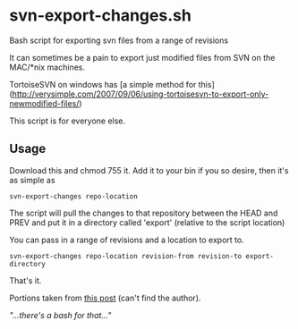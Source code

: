svn-export-changes.sh
=====================

Bash script for exporting svn files from a range of revisions

It can sometimes be a pain to export just modified files from SVN on the MAC/*nix machines. 

TortoiseSVN on windows has [a simple method for this]
(http://verysimple.com/2007/09/06/using-tortoisesvn-to-export-only-newmodified-files/)

This script is for everyone else.

Usage
--

Download this and chmod 755 it. Add it to your bin if you so desire, then it's as simple as 

`svn-export-changes repo-location`

The script will pull the changes to that repository between the HEAD and PREV and put it in a directory called 'export' (relative to the script location)

You can pass in a range of revisions and a location to export to.

`svn-export-changes repo-location revision-from revision-to export-directory`

That's it.

Portions taken from [this post](http://www.electrictoolbox.com/subversion-export-changed-files-cli/) (can't find the author).




*"...there's a bash for that..."*
